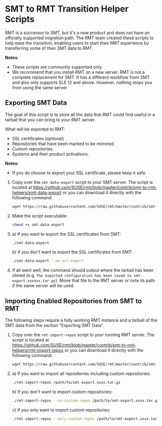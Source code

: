 # SMT to RMT Transition Helper Scripts

RMT is a successor to SMT, but it's a new product and does not have an officially supported migration path. The RMT team
created these scripts to help ease the transition, enabling users to start their RMT experience by transferring some of
their SMT data to RMT.

**Notes:**

* These scripts are community supported only.
* We recommend that you install RMT on a new server. RMT is not a complete replacement for SMT. It has a different
workflow from SMT and also only supports SLE 12 and above. However, nothing stops you from using the same server.

## Exporting SMT Data

The goal of this script is to store all the data that RMT could find useful in a tarball that you can bring to your
RMT server.

What will be exported to RMT:

* SSL certificates (optional)
* Repositories that have been marked to be mirrored.
* Custom repositories.
* Systems and their product activations.

**Notes:**

* If you do choose to export your SSL certificate, please keep it safe.

1. Copy over the `smt-data-export` script to your SMT server. The script is located at
https://github.com/SUSE/rmt/blob/master/contrib/smt-to-rmt-helpers/smt-data-export or you can download it directly with
the following command.
    ```bash
    wget https://raw.githubusercontent.com/SUSE/rmt/master/contrib/smt-to-rmt-helpers/smt-data-export
    ```
2. Make the script executable:
    ```bash
    chmod +x smt-data-export
    ```
3.
    a) If you want to export the SSL certificates from SMT:
    ```bash
    ./smt-data-export
    ```
    b) If you don't want to export the SSL certificates from SMT:
    ```bash
    ./smt-data-export --no-ssl-export
    ```
4. If all went well, the command should output where the tarball has been stored (e.g. `The exported configuration has
been saved to smt-export.xxxxxx.tar.gz`). Move that file to the RMT
server or note its path if the same server will be used.

## Importing Enabled Repositories from SMT to RMT

The following steps require a fully working RMT instance and a tarball of the SMT data from the section "Exporting SMT
Data".

1. Copy over the `rmt-import-repos` script to your running RMT server. The script is located at
https://github.com/SUSE/rmt/blob/master/contrib/smt-to-rmt-helpers/rmt-import-repos or you can download it directly with
the following command.
    ```bash
    wget https://raw.githubusercontent.com/SUSE/rmt/master/contrib/smt-to-rmt-helpers/rmt-import-repos
    ```
2.
    a) If you want to import all repositories including custom repositories:
    ```bash
    ./rmt-import-repos /path/to/smt-export.xxxx.tar.gz
    ```
    b) If you don't want to import custom repositories:
    ```bash
    ./rmt-import-repos --no-custom-repos /path/to/smt-export.xxxx.tar.gz
    ```
    c) If you only want to import custom repositories:
    ```bash
    ./rmt-import-repos --only-custom-repos /path/to/smt-export.xxxx.tar.gz
    ```
